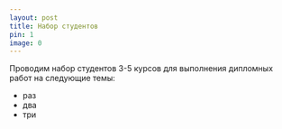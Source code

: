 ```yaml
---
layout: post
title: Набор студентов
pin: 1
image: 0
---
```


Проводим набор студентов 3-5 курсов для выполнения дипломных работ на следующие темы:

* раз
* два
* три